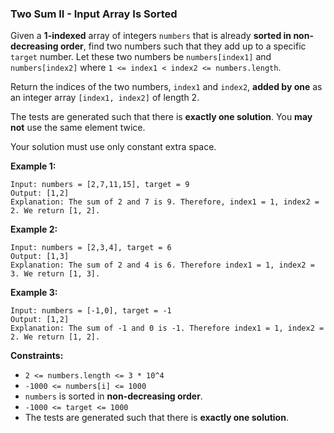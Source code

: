 ### Two Sum II - Input Array Is Sorted


Given a __1-indexed__ array of integers ```numbers``` that is already __sorted in non-decreasing order__, find two numbers such that they add up to a specific ```target``` number. Let these two numbers be ```numbers[index1]``` and ```numbers[index2]``` where ```1 <= index1 < index2 <= numbers.length```.

Return the indices of the two numbers, ```index1``` and ```index2```, __added by one__ as an integer array ```[index1, index2]``` of length 2.

The tests are generated such that there is __exactly one solution__. You __may not__ use the same element twice.

Your solution must use only constant extra space.


__Example 1:__

```
Input: numbers = [2,7,11,15], target = 9
Output: [1,2]
Explanation: The sum of 2 and 7 is 9. Therefore, index1 = 1, index2 = 2. We return [1, 2].
```

__Example 2:__

```
Input: numbers = [2,3,4], target = 6
Output: [1,3]
Explanation: The sum of 2 and 4 is 6. Therefore index1 = 1, index2 = 3. We return [1, 3].
```

__Example 3:__

```
Input: numbers = [-1,0], target = -1
Output: [1,2]
Explanation: The sum of -1 and 0 is -1. Therefore index1 = 1, index2 = 2. We return [1, 2].
``` 

__Constraints:__

+ ```2 <= numbers.length <= 3 * 10^4```
+ ```-1000 <= numbers[i] <= 1000```
+ ```numbers``` is sorted in __non-decreasing order__.
+ ```-1000 <= target <= 1000```
+ The tests are generated such that there is __exactly one solution__.